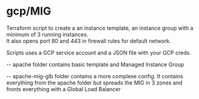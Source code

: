 # gcp/MIG
Terraform script to create a an instance template, an instance group with a minimum of 3 running instances.  
It also opens port 80 and 443 in firewall rules for default network.

Scripts uses a GCP service account and a JSON file with your GCP creds.


-- apache folder contains basic template and Managed Instance Group

-- apache-mig-glb folder contains a more complexe config. It contains everything from the apache folder but spreads the MIG in 3 zones and fronts everything with a Global Load Balancer
